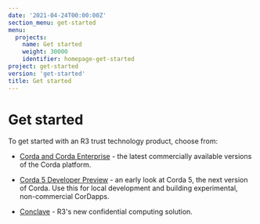 ```yaml
---
date: '2021-04-24T00:00:00Z'
section_menu: get-started
menu:
  projects:
    name: Get started
    weight: 30000
    identifier: homepage-get-started
project: get-started
version: 'get-started'
title: Get started
---
```


# Get started

To get started with an R3 trust technology product, choose from:

* [Corda and Corda Enterprise](../en/get-started/getting-started-with-corda-4.md) - the latest commercially available versions of the Corda platform.

* [Corda 5 Developer Preview](../en/get-started/getting-started-with-corda-5.md) - an early look at Corda 5, the next version of Corda. Use this for local development and building experimental, non-commercial CorDapps.

* [Conclave](https://docs.conclave.net/) - R3's new confidential computing solution.

